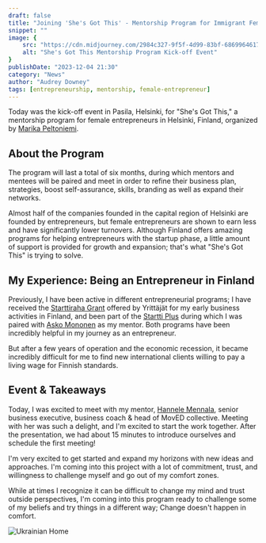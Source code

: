 ```yaml
---
draft: false
title: "Joining 'She's Got This' - Mentorship Program for Immigrant Female Entrepreneurs"
snippet: ""
image: {
    src: "https://cdn.midjourney.com/2984c327-9f5f-4d99-83bf-6869964617d3/0_0.webp",
    alt: "She's Got This Mentorship Program Kick-off Event"
}
publishDate: "2023-12-04 21:30"
category: "News"
author: "Audrey Downey"
tags: [entrepreneurship, mentorship, female-entrepreneur]
---
```


Today was the kick-off event in Pasila, Helsinki, for "She's Got This," a mentorship program for female entrepreneurs in Helsinki, Finland, organized by [Marika Peltoniemi](https://www.linkedin.com/in/marikapeltoniemi/).

## About the Program

The program will last a total of six months, during which mentors and mentees will be paired and meet in order to refine their business plan, strategies, boost self-assurance, skills, branding as well as expand their networks.

Almost half of the companies founded in the capital region of Helsinki are founded by entrepreneurs, but female entrepreneurs are shown to earn less and have significantly lower turnovers. Although Finland offers amazing programs for helping entrepreneurs with the startup phase, a little amount of support is provided for growth and expansion; that's what "She's Got This" is trying to solve.

## My Experience: Being an Entrepreneur in Finland

Previously, I have been active in different entrepreneurial programs; I have received the [Starttiraha Grant](https://www.yrittajat.fi/tietopankki/liiketoiminta/rahoitus/starttiraha/) offered by Yrittäjät for my early business activities in Finland, and been part of the [Startti Plus](https://www.starttiplus.fi/) during which I was paired with [Asko Mononen](https://www.linkedin.com/in/askold/?originalSubdomain=fi) as my mentor. Both programs have been incredibly helpful in my journey as an entrepreneur.

But after a few years of operation and the economic recession, it became incredibly difficult for me to find new international clients willing to pay a living wage for Finnish standards.

## Event & Takeaways

Today, I was excited to meet with my mentor, [Hannele Mennala](https://www.linkedin.com/in/hannelemennala/), senior business executive, business coach & head of MovED collective. Meeting with her was such a delight, and I'm excited to start the work together. After the presentation, we had about 15 minutes to introduce ourselves and schedule the first meeting!

I'm very excited to get started and expand my horizons with new ideas and approaches. I'm coming into this project with a lot of commitment, trust, and willingness to challenge myself and go out of my comfort zones.

While at times I recognize it can be difficult to change my mind and trust outside perspectives, I'm coming into this program ready to challenge some of my beliefs and try things in a different way; Change doesn't happen in comfort.

![Ukrainian Home](https://cdn.discordapp.com/attachments/1015687534115815504/1197651660437196940/elvann_beautiful_home_with_flowers_illustration_flat_design_vib_b0ac5b4f-b63b-43b3-be9c-bbedd2ce3df9.png?ex=65bc0b07&is=65a99607&hm=21b3e08ccac2f18e3b04cd4c55b1e219dcb7d13e0a3b4dbf7032e37c2268b7b2&)
